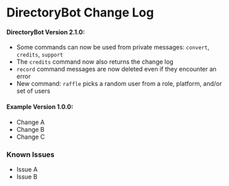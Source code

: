 # DirectoryBot Change Log
#### DirectoryBot Version 2.1.0:
 - Some commands can now be used from private messages: `convert`, `credits`, `support`
 - The `credits` command now also returns the change log
 - `record` command messages are now deleted even if they encounter an error
 - New command: `raffle` picks a random user from a role, platform, and/or set of users
#### Example Version 1.0.0:
 - Change A
 - Change B
 - Change C
### Known Issues
 - Issue A
 - Issue B
